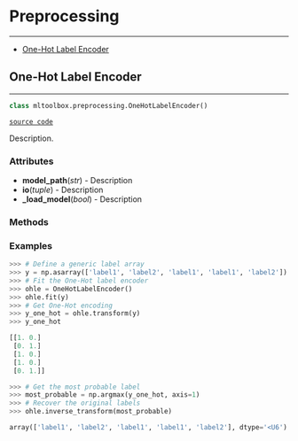 # Preprocessing
___

- [One-Hot Label Encoder](#one-hot-label-encoder)


## One-Hot Label Encoder
___
```python
class mltoolbox.preprocessing.OneHotLabelEncoder()

```
[`source code`](./../mltoolbox/preprocessing/one_hot_label_encoder.py)

Description.

 ###  **Attributes** 
   - **model_path**(_str_) - Description
   - **io**(_tuple_) - Description
   - **_load_model**(_bool_) - Description

 ### **Methods** 
  
  
 ### **Examples** 

```python
>>> # Define a generic label array
>>> y = np.asarray(['label1', 'label2', 'label1', 'label1', 'label2'])
>>> # Fit the One-Hot label encoder
>>> ohle = OneHotLabelEncoder()
>>> ohle.fit(y)
>>> # Get One-Hot encoding
>>> y_one_hot = ohle.transform(y)
>>> y_one_hot

[[1. 0.]
 [0. 1.]
 [1. 0.]
 [1. 0.]
 [0. 1.]]

>>> # Get the most probable label
>>> most_probable = np.argmax(y_one_hot, axis=1)
>>> # Recover the original labels
>>> ohle.inverse_transform(most_probable)

array(['label1', 'label2', 'label1', 'label1', 'label2'], dtype='<U6')
```